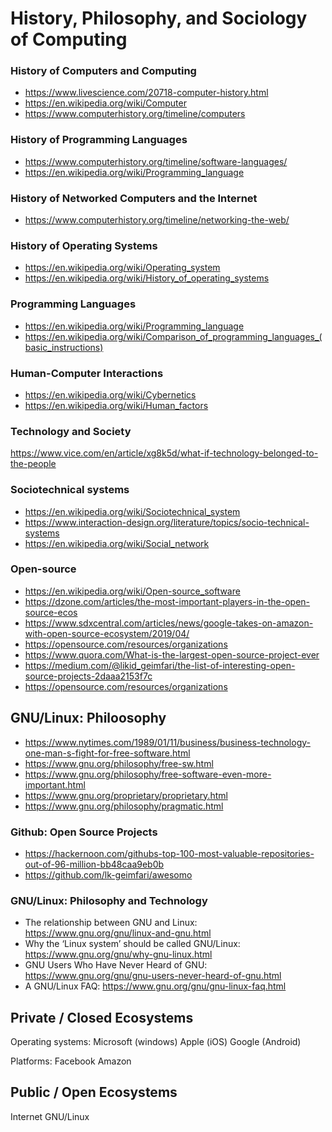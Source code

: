 # History, Philosophy, and Sociology of Computing

### History of Computers and Computing
* https://www.livescience.com/20718-computer-history.html
* https://en.wikipedia.org/wiki/Computer
* https://www.computerhistory.org/timeline/computers

### History of Programming Languages
* https://www.computerhistory.org/timeline/software-languages/
* https://en.wikipedia.org/wiki/Programming_language

### History of Networked Computers and the Internet
* https://www.computerhistory.org/timeline/networking-the-web/

### History of Operating Systems
* https://en.wikipedia.org/wiki/Operating_system
* https://en.wikipedia.org/wiki/History_of_operating_systems

### Programming Languages
* https://en.wikipedia.org/wiki/Programming_language
* https://en.wikipedia.org/wiki/Comparison_of_programming_languages_(basic_instructions)

### Human-Computer Interactions
* https://en.wikipedia.org/wiki/Cybernetics
* https://en.wikipedia.org/wiki/Human_factors

### Technology and Society
https://www.vice.com/en/article/xg8k5d/what-if-technology-belonged-to-the-people

### Sociotechnical systems
* https://en.wikipedia.org/wiki/Sociotechnical_system
* https://www.interaction-design.org/literature/topics/socio-technical-systems
* https://en.wikipedia.org/wiki/Social_network

### Open-source 
* https://en.wikipedia.org/wiki/Open-source_software
* https://dzone.com/articles/the-most-important-players-in-the-open-source-ecos
* https://www.sdxcentral.com/articles/news/google-takes-on-amazon-with-open-source-ecosystem/2019/04/
* https://opensource.com/resources/organizations
* https://www.quora.com/What-is-the-largest-open-source-project-ever
* https://medium.com/@likid_geimfari/the-list-of-interesting-open-source-projects-2daaa2153f7c
* https://opensource.com/resources/organizations

## GNU/Linux: Philoosophy
* https://www.nytimes.com/1989/01/11/business/business-technology-one-man-s-fight-for-free-software.html
* https://www.gnu.org/philosophy/free-sw.html
* https://www.gnu.org/philosophy/free-software-even-more-important.html
* https://www.gnu.org/proprietary/proprietary.html
* https://www.gnu.org/philosophy/pragmatic.html

### Github: Open Source Projects
* https://hackernoon.com/githubs-top-100-most-valuable-repositories-out-of-96-million-bb48caa9eb0b
* https://github.com/lk-geimfari/awesomo

### GNU/Linux: Philosophy and Technology
* The relationship between GNU and Linux:  https://www.gnu.org/gnu/linux-and-gnu.html
* Why the ‘Linux system’ should be called GNU/Linux: https://www.gnu.org/gnu/why-gnu-linux.html
* GNU Users Who Have Never Heard of GNU: https://www.gnu.org/gnu/gnu-users-never-heard-of-gnu.html
* A GNU/Linux FAQ: https://www.gnu.org/gnu/gnu-linux-faq.html
  

## Private / Closed Ecosystems
Operating systems:
Microsoft (windows)
Apple  (iOS)
Google (Android)

Platforms:
Facebook
Amazon


## Public /  Open Ecosystems
Internet
GNU/Linux



